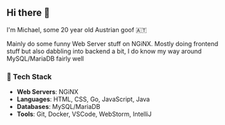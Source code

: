## Hi there 👋

I'm Michael, some 20 year old Austrian goof 🇦🇹

Mainly do some funny Web Server stuff on NGiNX. Mostly doing frontend stuff but also dabbling into backend a bit, I do know my way around MySQL/MariaDB fairly well

### 🧰 Tech Stack
- **Web Servers**: NGiNX
- **Languages**: HTML, CSS, Go, JavaScript, Java
- **Databases**: MySQL/MariaDB
- **Tools**: Git, Docker, VSCode, WebStorm, IntelliJ

